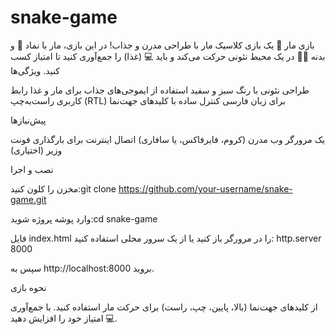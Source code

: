 # snake-game
بازی مار 🐍
   یک بازی کلاسیک مار با طراحی مدرن و جذاب! در این بازی، مار با نماد 👾 و بدنه 👨‍💻 در یک محیط نئونی حرکت می‌کند و باید 💻 (غذا) را جمع‌آوری کنید تا امتیاز کسب کنید.
ویژگی‌ها

طراحی نئونی با رنگ سبز و سفید
استفاده از ایموجی‌های جذاب برای مار و غذا
رابط کاربری راست‌به‌چپ (RTL) برای زبان فارسی
کنترل ساده با کلیدهای جهت‌نما

پیش‌نیازها

یک مرورگر وب مدرن (کروم، فایرفاکس، یا سافاری)
اتصال اینترنت برای بارگذاری فونت وزیر (اختیاری)

نصب و اجرا

مخزن را کلون کنید:git clone https://github.com/your-username/snake-game.git


وارد پوشه پروژه شوید:cd snake-game


فایل index.html را در مرورگر باز کنید یا از یک سرور محلی استفاده کنید:  http.server 8000

سپس به http://localhost:8000 بروید.

نحوه بازی

از کلیدهای جهت‌نما (بالا، پایین، چپ، راست) برای حرکت مار استفاده کنید.
با جمع‌آوری 💻 امتیاز خود را افزایش دهید.


